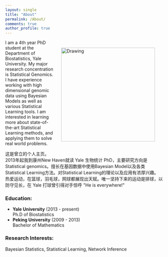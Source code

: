 ```yaml
---
layout: single
title: "About"
permalink: /About/
comments: true
author_profile: true
---
```


<img src="/pics/profile_big.png" alt="Drawing" style="width: 300px;float: right;margin: 25px" hspace="10px"/>
I am a 4th year PhD student at the Department of Biostatistics, Yale University. My major research concentration is Statistical Genomics. I have experience working with high dimensional genomic data using Bayesian Models as well as various Statistical Learning tools.    
I am interested in learning more about state-of-the-art Statistical Learning methods, and applying them to solve real world problems.

这是曾立的个人主页。   
2013年起我到康州New Haven就读 Yale 生物统计 PhD，主要研究方向是Statistical genomics。擅长在基因数据中使用Bayesian Model以及各类Statistical Learning方法。对Statistical Learning的理论以及应用有浓厚兴趣。       
热爱运动，在篮球，羽毛球，网球都展现出天赋。唯一坚持下来的运动是排球，以防守见长，在 Yale 打球曾引得对手惊呼 "He is everywhere!"   


### Education:
- **Yale University** (2013 - present)   
  Ph.D of Biostatistics
- **Peking University** (2009 - 2013)   
  Bachelor of Mathematics


### Research Interests:
Bayesian Statistics, Statistical Learning, Network Inference
